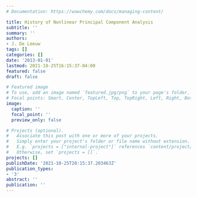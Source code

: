 ```yaml
---
# Documentation: https://wowchemy.com/docs/managing-content/

title: History of Nonlinear Principal Component Analysis
subtitle: ''
summary: ''
authors:
- J. De Leeuw
tags: []
categories: []
date: '2013-01-01'
lastmod: 2021-10-25T16:15:37-04:00
featured: false
draft: false

# Featured image
# To use, add an image named `featured.jpg/png` to your page's folder.
# Focal points: Smart, Center, TopLeft, Top, TopRight, Left, Right, BottomLeft, Bottom, BottomRight.
image:
  caption: ''
  focal_point: ''
  preview_only: false

# Projects (optional).
#   Associate this post with one or more of your projects.
#   Simply enter your project's folder or file name without extension.
#   E.g. `projects = ["internal-project"]` references `content/project/deep-learning/index.md`.
#   Otherwise, set `projects = []`.
projects: []
publishDate: '2021-10-25T20:15:37.203463Z'
publication_types:
- '3'
abstract: ''
publication: ''
---
```

